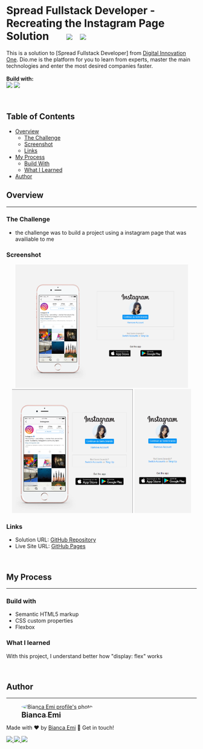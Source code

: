 # Spread Fullstack Developer - Recreating the Instagram Page Solution &nbsp; &nbsp; &nbsp; <img src="https://img.shields.io/github/last-commit/bemibrando/website-study/feature/re-insta?style=for-the-badge" height="24px"/> &nbsp; <img src="https://img.shields.io/badge/status-done-green?style=for-the-badge" height="24px"/>
This is a solution to [Spread Fullstack Developer] from [Digital Innovation One](https://www.dio.me/en). Dio.me is the platform for you to learn from experts, master the main technologies and enter the most desired companies faster.
<br/><br/>
<b>Build with:</b> <br/>
<img src="https://img.shields.io/badge/html5-%23E34F26.svg?style=for-the-badge&logo=html5&logoColor=white" height="24px"/>
<img src="https://img.shields.io/badge/css3-%231572B6.svg?style=for-the-badge&logo=css3&logoColor=white" height="24px" />

<br />

## Table of Contents
- [Overview](#overview)
    - [The Challenge](#the-challenge)
    - [Screenshot](#screenshot)
    - [Links](#links)
- [My Process](#my-process)
    - [Build With](#build-with)
    - [What I Learned](#what-i-learned)
- [Author](#author)

## Overview
---
### The Challenge
- the challenge was to build a project using a instagram page that was availiable to me

### Screenshot
<p align="center">
    <img src="./screen/desktop.png" alt="Instagram page solution desktop view" width="457px">
    <img src="./screen/tablet.png" alt="Instagram page solution tablet view" width="320px">
    <img src="./screen/cellphone.png" alt="Instagram page solution cellphone view" width="150px">
</p>

### Links
- Solution URL: [GitHub Repository](https://github.com/bemibrando/website-study/tree/main/frontend/re-insta-home)
- Live Site URL: [GitHub Pages](https://bemibrando.github.io/website-study/frontend/re-insta-home/)

<br />

## My Process
---

### Build with
- Semantic HTML5 markup
- CSS custom properties
- Flexbox

### What I learned
With this project, I understand better how "display: flex" works

<br />

## Author
---
<div sytle="display: inline-block;">
    <figure>
        <a href="https://github.com/bemibrando" target="_blank">
            <img style="border-radius: 50%;" src="https://avatars.githubusercontent.com/u/102377919?v=4" width="100px" alt="Bianca Emi profile's photo"> <br />
            <sub style="text-align: center; font-size: 1.4em;"><b>Bianca Emi</b></sub>
        </a>
    </figure>
    <p>Made with ♥ by <a href="https://github.com/bemibrando" target="_blank">Bianca Emi</a> 👋 Get in touch!</p>
    <div align="start">
        <a href="https://www.linkedin.com/in/bianca-emi/" target="_blank">
            <img src="https://img.shields.io/badge/LinkedIn-0077B5?style=for-the-badge&logo=linkedin&logoColor=white">
        </a>   
        <a href="https://twitter.com/bemibrando" target="_blank">
            <img src="https://img.shields.io/badge/Twitter-1DA1F2?style=for-the-badge&logo=twitter&logoColor=white">
        </a>   
        <a href="mailto: bemi.brando@outlook.com">
            <img src="https://img.shields.io/badge/bemi.brando@outlook.com-0078D4?style=for-the-badge&logo=microsoft-outlook&logoColor=white">
        </a><br/>
    </div>
</div>